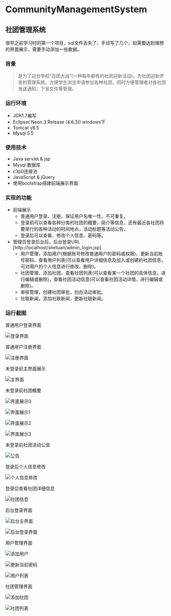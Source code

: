 # CommunityManagementSystem
## 社团管理系统
很早之前学习时的第一个项目，sql文件丢失了，手动写了几个，如需要达到理想的界面展示，需要手动添加一些数据。

### 背景
> 是为了迎合学校“百团大战”(一种每年都有的社团迎新活动)，为社团迎新开发的管理系统。方便学生浏览申请参加各种社团，同时方便管理者对各社团发送通知，下发文件等管理。


### 运行环境
* JDK1.7编写
* Eclipse( Neon.3 Release (4.6.3)) windows下
* Tomcat v8.5
* Mysql 5.5


### 使用技术
* Java servlet & jsp
* Mysql 数据库
* c3p0连接池
* JavaScript & jQuery
* 使用bootstrap搭建前端展示界面


### 实现的功能
- 前端展示
  - 普通用户登录、注册。保证用户名唯一性，不可重复。
  - 登录前可以查看各种分类的社团的概要，简介等信息，还有最近各社团将要举行的各种活动的时间地点，活动标题等活动公告。
  - 登录后可以查看、修改个人信息、密码等。
- 管理员登录后台后，后台登录URL [http://localhost/shetuan/admin_login.jsp]
  - 用户管理，添加用户(根据账号修改普通用户的密码或权限)，更新当前账号密码、查看用户列表(可以查看用户详细信息及加入或创建的社团信息，可对用户的个人信息进行修改、删除)。
  - 社团管理，添加社团，查看社团列表(可以查看某一个社团的具体信息，进行编辑或删除)，查看社团活动信息(可以查看社团活动详情，进行编辑或删除)。
  - 审核管理，创建社团审批，创办活动审批。
  - 社联新闻，添加社联新闻，更新社联新闻。


### 运行截图

普通用户登录界面

![登录界面](https://github.com/jelly54/CommunityManagementSystem/blob/master/screenshot/login.jpg)

普通用户注册界面

![注册界面](https://github.com/jelly54/CommunityManagementSystem/blob/master/screenshot/regist.jpg)

未登录前主界面展示

![主界面](https://github.com/jelly54/CommunityManagementSystem/blob/master/screenshot/main.jpg)

未登录前社团概要

![界面展示0](https://github.com/jelly54/CommunityManagementSystem/blob/master/screenshot/introduction0.jpg)

![界面展示1](https://github.com/jelly54/CommunityManagementSystem/blob/master/screenshot/introduction1.jpg)

![界面展示2](https://github.com/jelly54/CommunityManagementSystem/blob/master/screenshot/introduction2.jpg)

![界面展示3](https://github.com/jelly54/CommunityManagementSystem/blob/master/screenshot/introduction3.jpg)

未登录前社团活动公告

![公告](https://github.com/jelly54/CommunityManagementSystem/blob/master/screenshot/notes.jpg)

登录后个人信息修改

![个人信息修改](https://github.com/jelly54/CommunityManagementSystem/blob/master/screenshot/after_login_info.jpg)

登录后查看社团详细信息

![社团信息](https://github.com/jelly54/CommunityManagementSystem/blob/master/screenshot/after_login_Cinfo.jpg)


后台登录界面

![后台主界面](https://github.com/jelly54/CommunityManagementSystem/blob/master/screenshot/admin_main.jpg)

![后台登录界面](https://github.com/jelly54/CommunityManagementSystem/blob/master/screenshot/admin_login.jpg)

用户管理界面

![添加用户](https://github.com/jelly54/CommunityManagementSystem/blob/master/screenshot/adduser.jpg)

![更新当前密码](https://github.com/jelly54/CommunityManagementSystem/blob/master/screenshot/updatepass.jpg)

![用户列表](https://github.com/jelly54/CommunityManagementSystem/blob/master/screenshot/userlist.jpg)

社团管理界面

![添加社团](https://github.com/jelly54/CommunityManagementSystem/blob/master/screenshot/addcommunity.jpg)

![社团列表](https://github.com/jelly54/CommunityManagementSystem/blob/master/screenshot/communitylist.jpg)